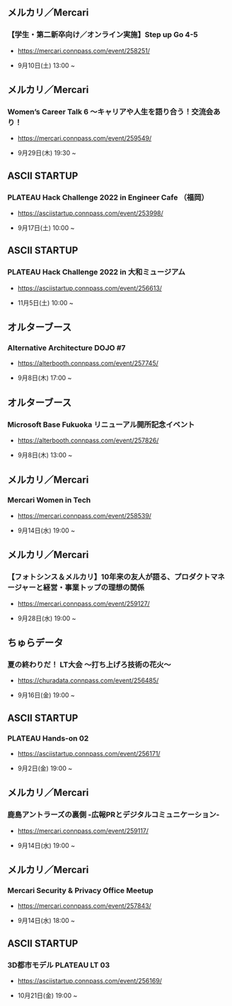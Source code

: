 ## メルカリ／Mercari

### 【学生・第二新卒向け／オンライン実施】Step up Go 4-5

- https://mercari.connpass.com/event/258251/

- 9月10日(土) 13:00 ~

## メルカリ／Mercari

### Women’s Career Talk 6 〜キャリアや人生を語り合う！交流会あり！

- https://mercari.connpass.com/event/259549/

- 9月29日(木) 19:30 ~

## ASCII STARTUP

### PLATEAU Hack Challenge 2022 in Engineer Cafe （福岡）

- https://asciistartup.connpass.com/event/253998/

- 9月17日(土) 10:00 ~

## ASCII STARTUP

### PLATEAU Hack Challenge 2022 in 大和ミュージアム

- https://asciistartup.connpass.com/event/256613/

- 11月5日(土) 10:00 ~

## オルターブース

### Alternative Architecture DOJO #7

- https://alterbooth.connpass.com/event/257745/

- 9月8日(木) 17:00 ~

## オルターブース

### Microsoft Base Fukuoka リニューアル開所記念イベント

- https://alterbooth.connpass.com/event/257826/

- 9月8日(木) 13:00 ~

## メルカリ／Mercari

### Mercari Women in Tech

- https://mercari.connpass.com/event/258539/

- 9月14日(水) 19:00 ~

## メルカリ／Mercari

### 【フォトシンス＆メルカリ】10年来の友人が語る、プロダクトマネージャーと経営・事業トップの理想の関係

- https://mercari.connpass.com/event/259127/

- 9月28日(水) 19:00 ~

## ちゅらデータ

### 夏の終わりだ！ LT大会 〜打ち上げろ技術の花火〜

- https://churadata.connpass.com/event/256485/

- 9月16日(金) 19:00 ~

## ASCII STARTUP

### PLATEAU Hands-on 02

- https://asciistartup.connpass.com/event/256171/

- 9月2日(金) 19:00 ~

## メルカリ／Mercari

### 鹿島アントラーズの裏側 -広報PRとデジタルコミュニケーション-

- https://mercari.connpass.com/event/259117/

- 9月14日(水) 19:00 ~

## メルカリ／Mercari

### Mercari Security & Privacy Office Meetup

- https://mercari.connpass.com/event/257843/

- 9月14日(水) 18:00 ~

## ASCII STARTUP

### 3D都市モデル PLATEAU LT 03

- https://asciistartup.connpass.com/event/256169/

- 10月21日(金) 19:00 ~

<br> 